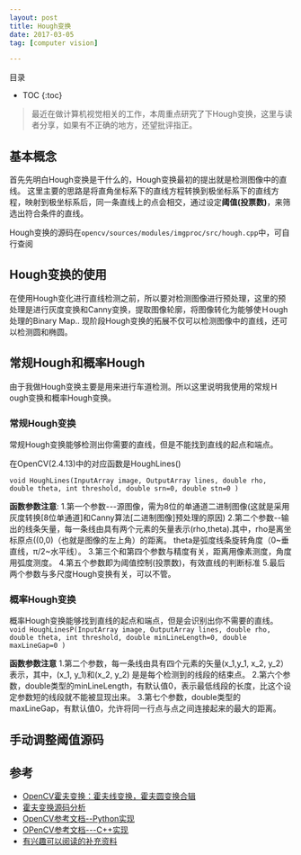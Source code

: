 ```yaml
---
layout: post
title: Hough变换
date: 2017-03-05
tag: [computer vision]

---
```


目录

* TOC 
{:toc}

>最近在做计算机视觉相关的工作，本周重点研究了下Hough变换，这里与读者分享，如果有不正确的地方，还望批评指正。

## 基本概念

首先先明白Hough变换是干什么的，Hough变换最初的提出就是检测图像中的直线。
这里主要的思路是将直角坐标系下的直线方程转换到极坐标系下的直线方程，映射到极坐标系后，同一条直线上的点会相交，通过设定**阈值(投票数)**，来筛选出符合条件的直线。

Hough变换的源码在`opencv/sources/modules/imgproc/src/hough.cpp`中，可自行查阅


## Hough变换的使用

在使用Hough变化进行直线检测之前，所以要对检测图像进行预处理，这里的预处理是进行灰度变换和Canny变换，提取图像轮廓，将图像转化为能够使Ｈough处理的Binary Map..
现阶段Hough变换的拓展不仅可以检测图像中的直线，还可以检测圆和椭圆。

## 常规Hough和概率Hough

由于我做Hough变换主要是用来进行车道检测。所以这里说明我使用的常规Ｈough变换和概率Hough变换。

### 常规Hough变换

常规Hough变换能够检测出你需要的直线，但是不能找到直线的起点和端点。

在OpenCV(2.4.13)中的对应函数是HoughLines()

`void HoughLines(InputArray image, OutputArray lines, double rho, double theta, int threshold, double srn=0, double stn=0 )`

**函数参数注意**:
1.第一个参数---源图像，需为8位的单通道二进制图像(这就是采用灰度转换[8位单通道]和Canny算法[二进制图像]预处理的原因)
2.第二个参数--输出的线条矢量，每一条线由具有两个元素的矢量表示(rho,theta).其中，rho是离坐标原点((0,0)（也就是图像的左上角）的距离。 theta是弧度线条旋转角度（0~垂直线，π/2~水平线）。
3.第三个和第四个参数与精度有关，距离用像素测度，角度用弧度测度。
4.第五个参数即为阈值控制(投票数)，有效直线的判断标准
5.最后两个参数与多尺度Hough变换有关，可以不管。


### 概率Hough变换

概率Hough变换能够找到直线的起点和端点，但是会识别出你不需要的直线。
`void HoughLinesP(InputArray image, OutputArray lines, double rho, double theta, int threshold, double minLineLength=0, double maxLineGap=0 )`  

**函数参数注意**
1.第二个参数，每一条线由具有四个元素的矢量(x_1,y_1, x_2, y_2）  表示，其中，(x_1, y_1)和(x_2, y_2) 是是每个检测到的线段的结束点。
2.第六个参数，double类型的minLineLength，有默认值0，表示最低线段的长度，比这个设定参数短的线段就不能被显现出来。
3.第七个参数，double类型的maxLineGap，有默认值0，允许将同一行点与点之间连接起来的最大的距离。

## 手动调整阈值源码

<script src="https://gist.github.com/FrancisGee/b8356c80ac37f12861a117864067d10d.js"></script>

## 参考
+ [OpenCV霍夫变换：霍夫线变换，霍夫圆变换合辑](http://blog.csdn.net/poem_qianmo/article/details/26977557)
+ [霍夫变换源码分析](http://blog.csdn.net/xiahouzuoxin/article/details/41692895)
+ [OpenCV参考文档--Python实现](http://docs.opencv.org/3.0-beta/doc/py_tutorials/py_imgproc/py_houghlines/py_houghlines.html)
+ [OPenCV参考文档---C++实现](http://docs.opencv.org/2.4/doc/tutorials/imgproc/imgtrans/hough_lines/hough_lines.html)
+ [有兴趣可以阅读的补充资料](http://homepages.inf.ed.ac.uk/rbf/HIPR2/hough.htm)







